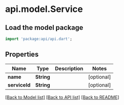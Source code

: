 # api.model.Service

## Load the model package
```dart
import 'package:api/api.dart';
```

## Properties
Name | Type | Description | Notes
------------ | ------------- | ------------- | -------------
**name** | **String** |  | [optional] 
**serviceId** | **String** |  | [optional] 

[[Back to Model list]](../README.md#documentation-for-models) [[Back to API list]](../README.md#documentation-for-api-endpoints) [[Back to README]](../README.md)


